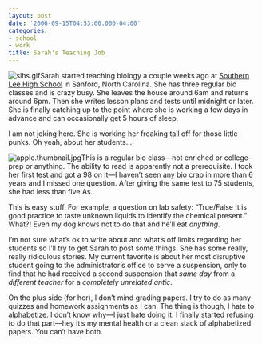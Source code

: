 ```yaml
---
layout: post
date: '2006-09-15T04:53:00.000-04:00'
categories:
- school
- work
title: Sarah's Teaching Job
---
```


![slhs.gif](slhs.gif)Sarah started teaching biology a couple weeks ago at [Southern Lee High School](http://www.lee.k12.nc.us/schools/slhs/index.html) in Sanford, North Carolina. She has three regular bio classes and is crazy busy. She leaves the house around 6am and returns around 6pm. Then she writes lesson plans and tests until midnight or later. She is finally catching up to the point where she is working a few days in advance and can occasionally get 5 hours of sleep.

I am not joking here. She is working her freaking tail off for those little punks. Oh yeah, about her students...

![apple.thumbnail.jpg](apple.thumbnail.jpg)This is a regular bio class—not enriched or college-prep or anything. The ability to read is apparently not a prerequisite. I took her first test and got a 98 on it—I haven’t seen any bio crap in more than 6 years and I missed one question. After giving the same test to 75 students, she had less than five As.

This is easy stuff. For example, a question on lab safety: “True/False It is good practice to taste unknown liquids to identify the chemical present.” What?! Even my dog knows not to do that and he’ll eat *anything*.

I’m not sure what’s ok to write about and what’s off limits regarding her students so I’ll try to get Sarah to post some things. She has some really, really ridiculous stories. My current favorite is about her most disruptive student going to the administrator’s office to serve a suspension, only to find that he had received a second suspension that *same day* from a *different teacher* for a *completely unrelated antic*.

On the plus side (for her), I don’t mind grading papers. I try to do as many quizzes and homework assignments as I can. The thing is though, I hate to alphabetize. I don’t know why—I just hate doing it. I finally started refusing to do that part—hey it’s my mental health or a clean stack of alphabetized papers. You can’t have both.